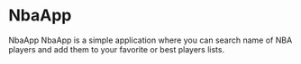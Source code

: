 # NbaApp
NbaApp NbaApp is a simple application where you can search name of NBA players and add them to your favorite or best players lists.
